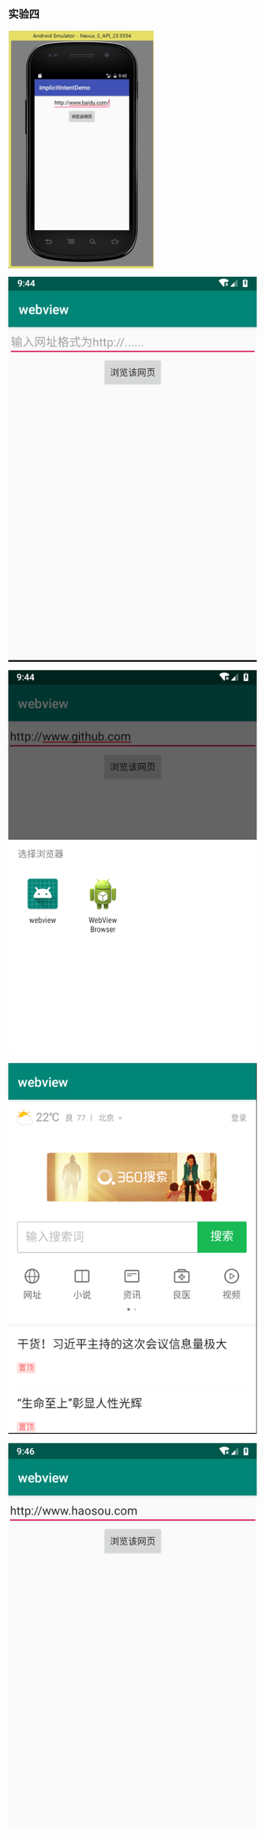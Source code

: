 ## 实验四



![](./image/1.png)

![](./image/2.png)

![](./image/3.png)

![](./image/4.png)

![](./image/5.png)

